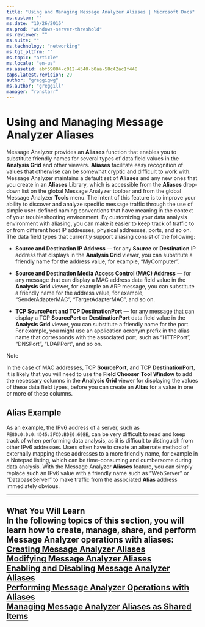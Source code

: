 ```yaml
---
title: "Using and Managing Message Analyzer Aliases | Microsoft Docs"
ms.custom: ""
ms.date: "10/26/2016"
ms.prod: "windows-server-threshold"
ms.reviewer: ""
ms.suite: ""
ms.technology: "networking"
ms.tgt_pltfrm: ""
ms.topic: "article"
ms.locale: "en-us"
ms.assetid: abf59004-c012-4540-b0aa-58c42ac1f448
caps.latest.revision: 29
author: "greggigwg"
ms.author: "greggill"
manager: "ronstarr"
---
```

# Using and Managing Message Analyzer Aliases
Message Analyzer provides an **Aliases** function that enables you to substitute friendly names for several types of data field values in the **Analysis Grid** and other viewers. **Aliases** facilitate easy recognition of values that otherwise can be somewhat cryptic and difficult to work with. Message Analyzer maintains a default set of **Aliases** and any new ones that you create in an **Aliases** Library, which is accessible from the **Aliases** drop-down list on the global Message Analyzer toolbar and from the global Message Analyzer **Tools** menu. The intent of this feature is to improve your ability to discover and analyze specific message traffic through the use of simple user-defined naming conventions that have meaning in the context of your troubleshooting environment. By customizing your data analysis environment with aliasing, you can make it easier to keep track of traffic to or from different host IP addresses, physical addresses, ports, and so on. The data field types that currently support aliasing consist of the following:  
  
-   **Source and Destination IP Address** — for any **Source** or **Destination** IP address that displays in the **Analysis Grid** viewer, you can substitute a friendly name for the address value, for example, “MyComputer”.  
  
-   **Source and Destination Media Access Control (MAC) Address** — for any message that can display a MAC address data field value in the **Analysis Grid** viewer, for example an ARP message, you can substitute a friendly name for the address value, for example, “SenderAdapterMAC”, “TargetAdapterMAC”, and so on.  
  
-   **TCP SourcePort and TCP DestinationPort** — for any message that can display a TCP **SourcePort** or **DestinationPort** data field value in the **Analysis Grid** viewer, you can substitute a friendly name for the port. For example, you might use an application acronym prefix in the alias name that corresponds with the associated port, such as “HTTPPort”, “DNSPort”, “LDAPPort”, and so on.  
  
> [!NOTE]
>  In the case of MAC addresses, TCP **SourcePort**, and TCP **DestinationPort**, it is likely that you will need to use the **Field Chooser** **Tool Window** to add the necessary columns in the **Analysis Grid** viewer for displaying the values of these data field types, before you can create an **Alias** for a value in one or more of these columns.  
  
## Alias Example  
 As an example, the IPv6 address of a server, such as `FE80:0:0:0:4D45:3FCD:BDE0:69BE`, can be very difficult to read and keep track of when performing data analysis, as it is difficult to distinguish from other IPv6 addresses. Users often have to create an alternate method of externally mapping these addresses to a more friendly name, for example in a Notepad listing, which can be time-consuming and cumbersome during data analysis. With the Message Analyzer **Aliases** feature, you can simply replace such an IPv6 value with a friendly name such as “WebServer” or “DatabaseServer” to make traffic from the associated **Alias** address immediately obvious.  
  
---  
  
 **What You Will Learn**   
In the following topics of this section, you will learn how to create, manage, share, and perform Message Analyzer operations with aliases:  
[Creating Message Analyzer Aliases](creating-message-analyzer-aliases.md)  
[Modifying Message Analyzer Aliases](modifying-message-analyzer-aliases.md)  
[Enabling and Disabling Message Analyzer Aliases](enabling-and-disabling-message-analyzer-aliases.md)  
[Performing Message Analyzer Operations with Aliases](performing-message-analyzer-operations-with-aliases.md)  
[Managing Message Analyzer Aliases as Shared Items](managing-message-analyzer-aliases-as-shared-items.md)  
---